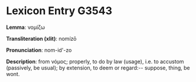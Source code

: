 # Lexicon Entry G3543

**Lemma**: νομίζω

**Transliteration (xlit)**: nomízō

**Pronunciation**: nom-id'-zo

**Description**:
from νόμος; properly, to do by law (usage), i.e. to accustom (passively, be usual); by extension, to deem or regard:-- suppose, thing, be wont.
